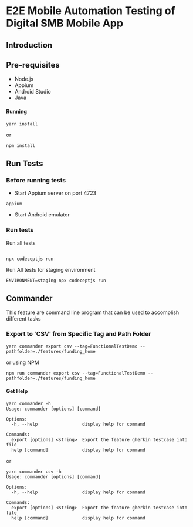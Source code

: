 # E2E Mobile Automation Testing of Digital SMB Mobile App

## Introduction

## Pre-requisites

- Node.js
- Appium
- Android Studio
- Java

#### Running

```
yarn install
```
or 
```
npm install
```

## Run Tests

### Before running tests

- Start Appium server on port 4723

```
appium
```

- Start Android emulator

### Run tests

Run all tests

```

npx codeceptjs run

```

Run All tests for staging environment

```
ENVIRONMENT=staging npx codeceptjs run
```


## Commander

This feature are command line program that can be used to accomplish different tasks

### Export to 'CSV' from Specific Tag and Path Folder

```
yarn commander export csv --tag=FunctionalTestDemo --pathfolder=./features/funding_home
```
or using NPM
```
npm run commander export csv --tag=FunctionalTestDemo --pathfolder=./features/funding_home
```

#### Get Help
```
yarn commander -h              
Usage: commander [options] [command]

Options:
  -h, --help                 display help for command

Commands:
  export [options] <string>  Export the feature gherkin testcase into file
  help [command]             display help for command
```
or 
```
yarn commander csv -h        
Usage: commander [options] [command]

Options:
  -h, --help                 display help for command

Commands:
  export [options] <string>  Export the feature gherkin testcase into file
  help [command]             display help for command
```
